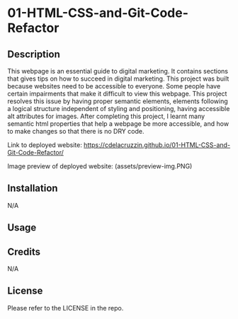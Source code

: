 # 01-HTML-CSS-and-Git-Code-Refactor

## Description
This webpage is an essential guide to digital marketing. It contains sections that gives tips on how to succeed in digital marketing. 
This project was built because websites need to be accessible to everyone. Some people have certain impairments that make it difficult to view this webpage. This project resolves this issue by having proper semantic elements, elements following a logical structure independent of styling and positioning, having  accessible alt attributes for images. After completing this project, I learnt many semantic html properties that help a webpage be more accessible, and how to make changes so that there is no DRY code.

Link to deployed website: https://cdelacruzzin.github.io/01-HTML-CSS-and-Git-Code-Refactor/

Image preview of deployed website:
(assets/preview-img.PNG)
## Installation
N/A

## Usage

## Credits
N/A

## License
Please refer to the LICENSE in the repo.
